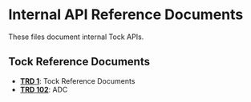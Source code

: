 Internal API Reference Documents
================================

These files document internal Tock APIs.

Tock Reference Documents
------------------------

- **[TRD 1](trd1-trds.md)**: Tock Reference Documents
- **[TRD 102](trd102-adc.md)**: ADC
